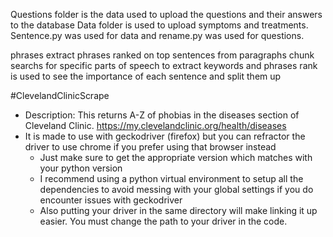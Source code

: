 
Questions folder is the data used to upload the questions and their answers to the database
Data folder is used to upload symptoms and treatments.
Sentence.py was used for data and rename.py was used for questions.

phrases extract phrases ranked on top sentences from paragraphs
chunk searchs for specific parts of speech to extract keywords and phrases
rank is used to see the importance of each sentence and split them up

#ClevelandClinicScrape
  - Description: This returns A-Z of phobias in the diseases section of Cleveland Clinic. https://my.clevelandclinic.org/health/diseases
  - It is made to use with geckodriver (firefox) but you can refractor the driver to use chrome if you prefer using that browser instead
      - Just make sure to get the appropriate version which matches with your python version
      - I recommend using a python virtual environment to setup all the dependencies to avoid messing with your global settings if you do encounter issues with             geckodriver
      - Also putting your driver in the same directory will make linking it up easier. You must change the path to your driver in the code.
